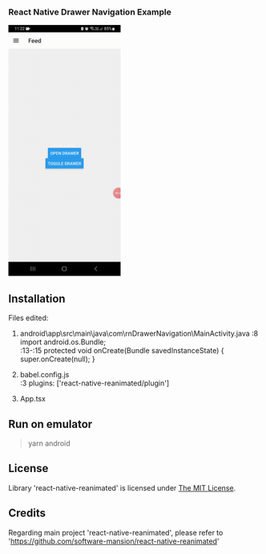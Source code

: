 ### React Native Drawer Navigation Example
<img src="Drawer_demo.gif" height="500"/>

## Installation
Files edited:
1. android\app\src\main\java\com\rnDrawerNavigation\MainActivity.java
:8 import android.os.Bundle;  
:13-:15 protected void onCreate(Bundle savedInstanceState) {
    super.onCreate(null);
  }  

2. babel.config.js  
:3 plugins: ['react-native-reanimated/plugin']

3. App.tsx

## Run on emulator
> yarn android

## License

Library 'react-native-reanimated' is licensed under [The MIT License](LICENSE).

## Credits
Regarding main project 'react-native-reanimated', please refer to 'https://github.com/software-mansion/react-native-reanimated'

